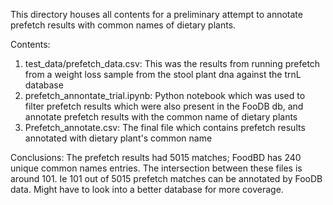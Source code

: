 This directory houses all contents for a preliminary attempt to annotate prefetch results with common names of dietary plants.

Contents:
1. test_data/prefetch_data.csv: This was the results from running prefetch from a weight loss sample from the stool plant dna against the trnL database
2. prefetch_annontate_trial.ipynb: Python notebook which was used to filter prefetch results which were also present in the FooDB db, and annotate prefetch results with the common name of dietary plants
3. Prefetch_annotate.csv: The final file which contains prefetch results annotated with dietary plant's common name

Conclusions:
The prefetch results had 5015 matches; FoodBD has 240 unique common names entries. The intersection between these files is around 101. Ie 101 out of 5015 prefetch matches can be annotated by FooDB data. Might have to look into a better database for more coverage.
